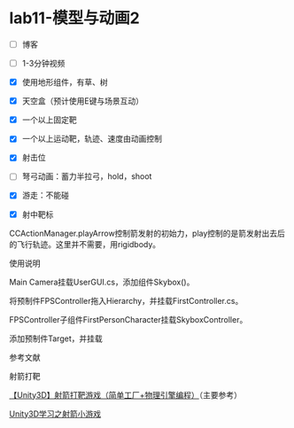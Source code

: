 # lab11-模型与动画2



- [ ] 博客

- [ ] 1-3分钟视频
- [x] 使用地形组件，有草、树
- [x] 天空盒（预计使用E键与场景互动）
- [x] 一个以上固定靶
- [x] 一个以上运动靶，轨迹、速度由动画控制
- [x] 射击位
- [ ] 弩弓动画：蓄力半拉弓，hold，shoot
- [x] 游走：不能碰
- [x] 射中靶标

CCActionManager.playArrow控制箭发射的初始力，play控制的是箭发射出去后的飞行轨迹。这里并不需要，用rigidbody。

使用说明

Main Camera挂载UserGUI.cs，添加组件Skybox()。

将预制件FPSController拖入Hierarchy，并挂载FirstController.cs。

FPSController子组件FirstPersonCharacter挂载SkyboxController。

添加预制件Target，并挂载

参考文献

射箭打靶

[【Unity3D】射箭打靶游戏（简单工厂+物理引擎编程）](https://www.cnblogs.com/xieyuanzhen-Feather/p/6666586.html)（主要参考）

[Unity3D学习之射箭小游戏](https://blog.csdn.net/Kiloveyousmile/article/details/69491549)